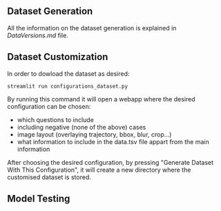 ## Dataset Generation
All the information on the dataset generation is explained in _DataVersions.md_ file. 

## Dataset Customization
In order to dowload the dataset as desired: 

    streamlit run configurations_dataset.py

By running this command it will open a webapp where the desired configuration can be chosen: 
- which questions to include
- including negative (none of the above) cases
- image layout (overlaying trajectory, bbox, blur, crop...)
- what information to include in the data.tsv file appart from the main information

After choosing the desired configuration, by pressing "Generate Dataset With This Configuration", it will create a new directory where the customised dataset is stored.

## Model Testing
